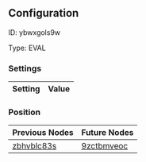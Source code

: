 # <nil>
## Configuration
ID:  ybwxgols9w

Type: EVAL 


### Settings
| Setting | Value  |
| :------------------------ | ---------------------------------------- |
 




### Position
| Previous Nodes | Future Nodes |
| :------------- | ------------ |
| [zbhvblc83s](./zbhvblc83s.md) | [9zctbmveoc](./9zctbmveoc.md) |